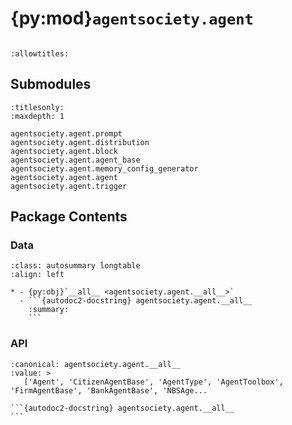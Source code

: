 # {py:mod}`agentsociety.agent`

```{py:module} agentsociety.agent
```

```{autodoc2-docstring} agentsociety.agent
:allowtitles:
```

## Submodules

```{toctree}
:titlesonly:
:maxdepth: 1

agentsociety.agent.prompt
agentsociety.agent.distribution
agentsociety.agent.block
agentsociety.agent.agent_base
agentsociety.agent.memory_config_generator
agentsociety.agent.agent
agentsociety.agent.trigger
```

## Package Contents

### Data

````{list-table}
:class: autosummary longtable
:align: left

* - {py:obj}`__all__ <agentsociety.agent.__all__>`
  - ```{autodoc2-docstring} agentsociety.agent.__all__
    :summary:
    ```
````

### API

````{py:data} __all__
:canonical: agentsociety.agent.__all__
:value: >
   ['Agent', 'CitizenAgentBase', 'AgentType', 'AgentToolbox', 'FirmAgentBase', 'BankAgentBase', 'NBSAge...

```{autodoc2-docstring} agentsociety.agent.__all__
```

````
